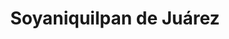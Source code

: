 ---
title: Soyaniquilpan de Juárez
url: /soyaniquilpan-de-juarez/
latitude: 19.996
longitude: -99.491
---